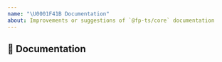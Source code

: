 ```yaml
---
name: "\U0001F41B Documentation"
about: Improvements or suggestions of `@fp-ts/core` documentation
---
```


## 📖 Documentation
